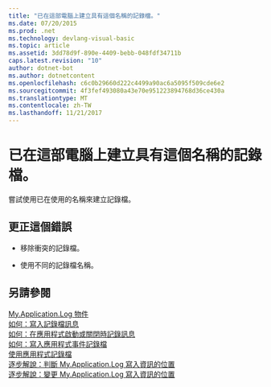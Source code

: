 ```yaml
---
title: "已在這部電腦上建立具有這個名稱的記錄檔。"
ms.date: 07/20/2015
ms.prod: .net
ms.technology: devlang-visual-basic
ms.topic: article
ms.assetid: 3dd78d9f-890e-4409-bebb-048fdf34711b
caps.latest.revision: "10"
author: dotnet-bot
ms.author: dotnetcontent
ms.openlocfilehash: c6c0b29660d222c4499a90ac6a5095f509cde6e2
ms.sourcegitcommit: 4f3fef493080a43e70e951223894768d36ce430a
ms.translationtype: MT
ms.contentlocale: zh-TW
ms.lasthandoff: 11/21/2017
---
```

# <a name="a-log-has-already-been-created-with-this-name-on-this-machine"></a>已在這部電腦上建立具有這個名稱的記錄檔。
嘗試使用已在使用的名稱來建立記錄檔。  
  
## <a name="to-correct-this-error"></a>更正這個錯誤  
  
-   移除衝突的記錄檔。  
  
-   使用不同的記錄檔名稱。  
  
## <a name="see-also"></a>另請參閱  
 [My.Application.Log 物件](../../visual-basic/language-reference/objects/my-application-log-object.md)  
 [如何：寫入記錄檔訊息](../../visual-basic/developing-apps/programming/log-info/how-to-write-log-messages.md)  
 [如何：在應用程式啟動或關閉時記錄訊息](../../visual-basic/developing-apps/programming/log-info/how-to-log-messages-when-the-application-starts-or-shuts-down.md)  
 [如何：寫入應用程式事件記錄檔](../../visual-basic/developing-apps/programming/log-info/how-to-write-to-an-application-event-log.md)  
 [使用應用程式記錄檔](../../visual-basic/developing-apps/programming/log-info/working-with-application-logs.md)  
 [逐步解說：判斷 My.Application.Log 寫入資訊的位置](../../visual-basic/developing-apps/programming/log-info/walkthrough-determining-where-my-application-log-writes-information.md)  
 [逐步解說：變更 My.Application.Log 寫入資訊的位置](../../visual-basic/developing-apps/programming/log-info/walkthrough-changing-where-my-application-log-writes-information.md)
